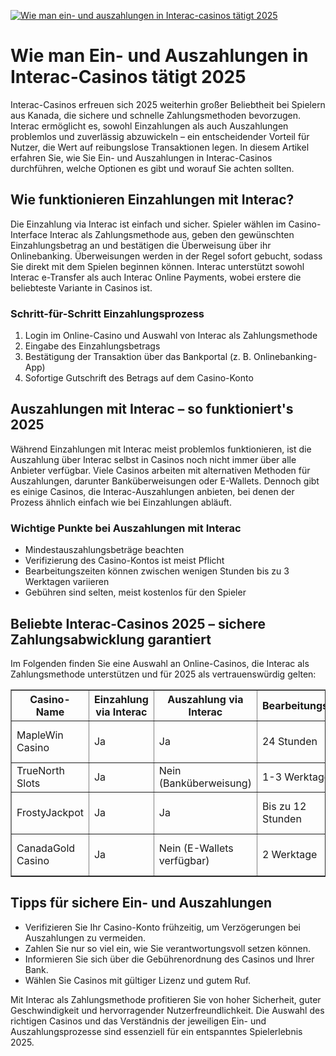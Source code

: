 [![Wie man ein- und auszahlungen in Interac-casinos tätigt 2025](https://123-caf.pages.dev/gitsignup.png)](https://vrmoo.ru/Bt82HjjY)

<h1>Wie man Ein- und Auszahlungen in Interac-Casinos tätigt 2025</h1> <p>Interac-Casinos erfreuen sich 2025 weiterhin großer Beliebtheit bei Spielern aus Kanada, die sichere und schnelle Zahlungsmethoden bevorzugen. Interac ermöglicht es, sowohl Einzahlungen als auch Auszahlungen problemlos und zuverlässig abzuwickeln – ein entscheidender Vorteil für Nutzer, die Wert auf reibungslose Transaktionen legen. In diesem Artikel erfahren Sie, wie Sie Ein- und Auszahlungen in Interac-Casinos durchführen, welche Optionen es gibt und worauf Sie achten sollten.</p>  <h2>Wie funktionieren Einzahlungen mit Interac?</h2> <p>Die Einzahlung via Interac ist einfach und sicher. Spieler wählen im Casino-Interface Interac als Zahlungsmethode aus, geben den gewünschten Einzahlungsbetrag an und bestätigen die Überweisung über ihr Onlinebanking. Überweisungen werden in der Regel sofort gebucht, sodass Sie direkt mit dem Spielen beginnen können. Interac unterstützt sowohl Interac e-Transfer als auch Interac Online Payments, wobei erstere die beliebteste Variante in Casinos ist.</p>  <h3>Schritt-für-Schritt Einzahlungsprozess</h3> <ol>   <li>Login im Online-Casino und Auswahl von Interac als Zahlungsmethode</li>   <li>Eingabe des Einzahlungsbetrags</li>   <li>Bestätigung der Transaktion über das Bankportal (z. B. Onlinebanking-App)</li>   <li>Sofortige Gutschrift des Betrags auf dem Casino-Konto</li> </ol>  <h2>Auszahlungen mit Interac – so funktioniert's 2025</h2> <p>Während Einzahlungen mit Interac meist problemlos funktionieren, ist die Auszahlung über Interac selbst in Casinos noch nicht immer über alle Anbieter verfügbar. Viele Casinos arbeiten mit alternativen Methoden für Auszahlungen, darunter Banküberweisungen oder E-Wallets. Dennoch gibt es einige Casinos, die Interac-Auszahlungen anbieten, bei denen der Prozess ähnlich einfach wie bei Einzahlungen abläuft.</p>  <h3>Wichtige Punkte bei Auszahlungen mit Interac</h3> <ul>   <li>Mindestauszahlungsbeträge beachten</li>   <li>Verifizierung des Casino-Kontos ist meist Pflicht</li>   <li>Bearbeitungszeiten können zwischen wenigen Stunden bis zu 3 Werktagen variieren</li>   <li>Gebühren sind selten, meist kostenlos für den Spieler</li> </ul>  <h2>Beliebte Interac-Casinos 2025 – sichere Zahlungsabwicklung garantiert</h2> <p>Im Folgenden finden Sie eine Auswahl an Online-Casinos, die Interac als Zahlungsmethode unterstützen und für 2025 als vertrauenswürdig gelten:</p>  <table border="1" cellpadding="6" cellspacing="0" style="border-collapse: collapse; width: 100%;">   <thead>     <tr>       <th>Casino-Name</th>       <th>Einzahlung via Interac</th>       <th>Auszahlung via Interac</th>       <th>Bearbeitungszeit</th>       <th>Bonusangebot 2025</th>     </tr>   </thead>   <tbody>     <tr>       <td>MapleWin Casino</td>       <td>Ja</td>       <td>Ja</td>       <td>24 Stunden</td>       <td>100 % bis 500 CAD + 50 Freispiele</td>     </tr>     <tr>       <td>TrueNorth Slots</td>       <td>Ja</td>       <td>Nein (Banküberweisung)</td>       <td>1-3 Werktage</td>       <td>150 % bis 600 CAD</td>     </tr>     <tr>       <td>FrostyJackpot</td>       <td>Ja</td>       <td>Ja</td>       <td>Bis zu 12 Stunden</td>       <td>200 % bis 1000 CAD + 100 Freispiele</td>     </tr>     <tr>       <td>CanadaGold Casino</td>       <td>Ja</td>       <td>Nein (E-Wallets verfügbar)</td>       <td>2 Werktage</td>       <td>50 % bis 300 CAD + Cashbacks</td>     </tr>   </tbody> </table>  <h2>Tipps für sichere Ein- und Auszahlungen</h2> <ul>   <li>Verifizieren Sie Ihr Casino-Konto frühzeitig, um Verzögerungen bei Auszahlungen zu vermeiden.</li>   <li>Zahlen Sie nur so viel ein, wie Sie verantwortungsvoll setzen können.</li>   <li>Informieren Sie sich über die Gebührenordnung des Casinos und Ihrer Bank.</li>   <li>Wählen Sie Casinos mit gültiger Lizenz und gutem Ruf.</li> </ul>  <p>Mit Interac als Zahlungsmethode profitieren Sie von hoher Sicherheit, guter Geschwindigkeit und hervorragender Nutzerfreundlichkeit. Die Auswahl des richtigen Casinos und das Verständnis der jeweiligen Ein- und Auszahlungsprozesse sind essenziell für ein entspanntes Spielerlebnis 2025.</p>